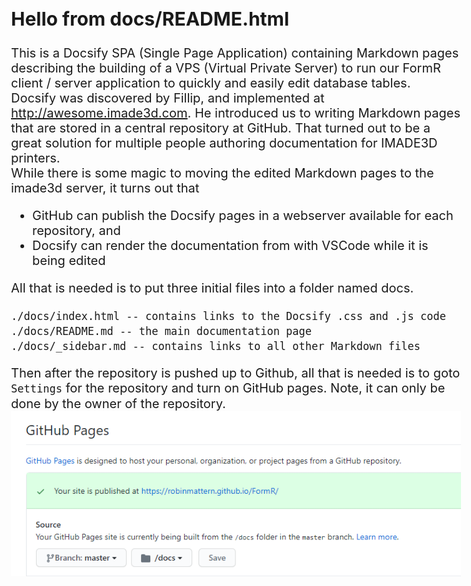 <style>
    body { font-size:  15pt; }  /* 10pt is the default size */
    p  { line-height: 1.2em; }  /* 1.4em is the default line-height */
    p  { margin:        0em; }  /* .5em is the default top and bottom margin */
</style>

## Hello from docs/README.html

This is a Docsify SPA (Single Page Application) containing Markdown pages
describing the building of a VPS (Virtual Private Server) to run our FormR
client / server application to quickly and easily edit database tables.   

Docsify was discovered by Fillip, and implemented at http://awesome.imade3d.com. 
He introduced us to writing Markdown pages that are stored in a central repository
at GitHub.  That turned out to be a great solution for multiple people authoring documentation for IMADE3D printers.

While there is some magic to moving the edited Markdown pages to the imade3d server,
it turns out that 
- GitHub can publish the Docsify pages in a webserver available for each repository, and 
- Docsify can render the documentation from with VSCode while it is being edited  

All that is needed is to put three initial files into a folder named docs.  
  ``` 
  ./docs/index.html -- contains links to the Docsify .css and .js code
  ./docs/README.md -- the main documentation page
  ./docs/_sidebar.md -- contains links to all other Markdown files
  ``` 
Then after the repository is pushed up to Github, all that is needed is to goto `Settings` for the repository and turn on GitHub pages.  Note, it can only be done 
by the owner of the repository.  

![Setup Github Pages](images/et0101-01_Setup-Github-Pages.png "Setup Github Pages")


